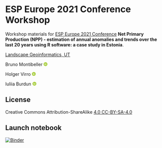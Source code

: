 # ESP Europe 2021 Conference Workshop

Workshop materials for [ESP Europe 2021 Conference](https://www.espconference.org/europe2020) **Net Primary Production (NPP) - estimation of annual anomalies and trends over the last 20 years using R software: a case study in Estonia**.

[Landscape Geoinformatics, UT](https://landscape-geoinformatics.ut.ee/home-0)

Bruno Montibeller <a href="https://orcid.org/0000-0002-5250-8450"><img src="orcid_icon.png" width="12px" height="12px" /></a>

Holger Virro <a href="https://orcid.org/0000-0001-6110-5453"><img src="orcid_icon.png" width="12px" height="12px" /></a>

Iuliia Burdun <a href="https://orcid.org/0000-0002-1436-2550"><img src="orcid_icon.png" width="12px" height="12px" /></a>

## License
Creative Commons Attribution-ShareAlike [4.0 CC-BY-SA-4.0](https://creativecommons.org/licenses/by-sa/4.0/)

## Launch notebook
[![Binder](https://mybinder.org/badge_logo.svg)](https://mybinder.org/v2/gh/LandscapeGeoinformatics/ESP2021_workshop/HEAD?filepath=workshop.ipynb)
